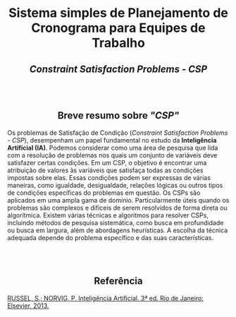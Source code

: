 <h1 align="center">Sistema simples de Planejamento de Cronograma para Equipes de Trabalho</h1>
<h2 align="center"><em>Constraint Satisfaction Problems - CSP</em></h2>
<br><br>


<h2 align="center"><b>Breve resumo sobre <em>"CSP"</em></b></h2>
 
<p>Os problemas de Satisfação de Condição (<em>Constraint Satisfaction
Problems - CSP</em>), desempenham um papel fundamental no estudo da
<strong>Inteligência Artificial (IA)</strong>. Podemos considerar como uma área de pesquisa
que lida com a resolução de problemas nos quais um conjunto de variáveis
deve satisfazer certas condições.
Em um CSP, o objetivo é encontrar uma atribuição de valores às
variáveis que satisfaça todas as condições impostas sobre elas. Essas condições
podem ser expressas de várias maneiras, como igualdade, desigualdade,
relações lógicas ou outros tipos de condições específicas do problemas em
questão.
Os CSPs são aplicados em uma ampla gama de domínio.
Particularmente úteis quando os problemas são complexos e difíceis de serem
resolvidos de forma direta ou algorítmica. Existem várias técnicas e algoritmos
para resolver CSPs, incluindo métodos de pesquisa sistemática, como busca
em profundidade ou busca em largura, além de abordagens heurísticas. A
escolha da técnica adequada depende do problema específico e das suas
características.</p>
<br><br>

<h2 align="center"><b>Referência</b></h2>
<a href="http://repo.darmajaya.ac.id/3800/1/Artificial%20Intelligence%20A%20Modern%20Approach%20%283rd%20Edition%29.pdf%20%28%20PDFDrive%20%29.pdf" target="_blank">RUSSEL, S.; NORVIG, P. Inteligência Artificial. 3ª ed. Rio
de Janeiro: Elsevier, 2013.</a>

